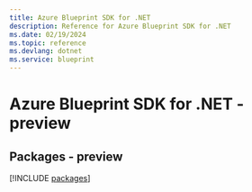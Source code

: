 ```yaml
---
title: Azure Blueprint SDK for .NET
description: Reference for Azure Blueprint SDK for .NET
ms.date: 02/19/2024
ms.topic: reference
ms.devlang: dotnet
ms.service: blueprint
---
```

# Azure Blueprint SDK for .NET - preview
## Packages - preview
[!INCLUDE [packages](blueprint-index.md)]